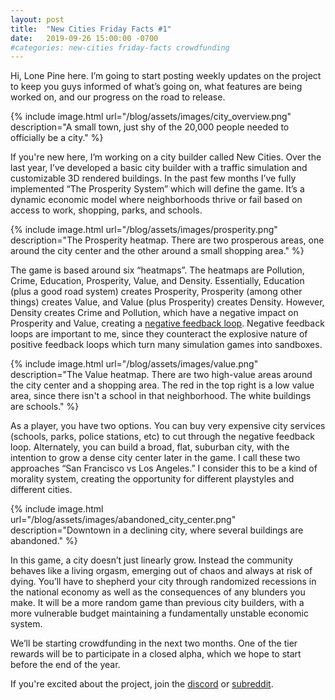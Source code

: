 ```yaml
---
layout: post
title:  "New Cities Friday Facts #1"
date:   2019-09-26 15:00:00 -0700
#categories: new-cities friday-facts crowdfunding
---
```


Hi, Lone Pine here. I’m going to start posting weekly updates on the project to keep you guys informed of what’s going on, what features are being worked on, and our progress on the road to release.

{% include image.html url="/blog/assets/images/city_overview.png" description="A small town, just shy of the 20,000 people needed to officially be a city." %}

If you're new here, I’m working on a city builder called New Cities. Over the last year, I’ve developed a basic city builder with a traffic simulation and customizable 3D rendered buildings. In the past few months I’ve fully implemented “The Prosperity System” which will define the game. It’s a dynamic economic model where neighborhoods thrive or fail based on access to work, shopping, parks, and schools.

{% include image.html url="/blog/assets/images/prosperity.png" description="The Prosperity heatmap. There are two prosperous areas, one around the city center and the other around a small shopping area." %}

The game is based around six “heatmaps”. The heatmaps are Pollution, Crime, Education, Prosperity, Value, and Density. Essentially, Education (plus a good road system) creates Prosperity, Prosperity (among other things) creates Value, and Value (plus Prosperity) creates Density. However, Density creates Crime and Pollution, which have a negative impact on Prosperity and Value, creating a [negative feedback loop]. Negative feedback loops are important to me, since they counteract the explosive nature of positive feedback loops which turn many simulation games into sandboxes.

{% include image.html url="/blog/assets/images/value.png" description="The Value heatmap. There are two high-value areas around the city center and a shopping area. The red in the top right is a low value area, since there isn't a school in that neighborhood. The white buildings are schools." %}

As a player, you have two options. You can buy very expensive city services (schools, parks, police stations, etc) to cut through the negative feedback loop. Alternately, you can build a broad, flat, suburban city, with the intention to grow a dense city center later in the game. I call these two approaches “San Francisco vs Los Angeles.” I consider this to be a kind of morality system, creating the opportunity for different playstyles and different cities.

{% include image.html url="/blog/assets/images/abandoned_city_center.png" description="Downtown in a declining city, where several buildings are abandoned." %}

In this game, a city doesn’t just linearly grow. Instead the community behaves like a living orgasm, emerging out of chaos and always at risk of dying. You’ll have to shepherd your city through randomized recessions in the national economy as well as the consequences of any blunders you make. It will be a more random game than previous city builders, with a more vulnerable budget maintaining a fundamentally unstable economic system.

We’ll be starting crowdfunding in the next two months. One of the tier rewards will be to participate in a closed alpha, which we hope to start before the end of the year.

If you're excited about the project, join the [discord] or [subreddit].

[negative feedback loop]: https://en.wikipedia.org/wiki/Negative_feedback
[subreddit]: https://www.reddit.com/r/New_Cities
[discord]: https://discord.gg/udgeB2E
